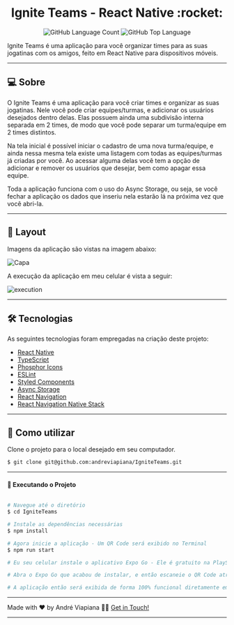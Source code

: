 <p align="center">
  <h1 align="center">Ignite Teams - React Native :rocket:</h1>
</p>

<p align="center" margin-top="25px" >
  <img alt="GitHub Language Count" src="https://img.shields.io/github/languages/count/andreviapiana/IgniteTeams" />

  <img alt="GitHub Top Language" src="https://img.shields.io/github/languages/top/andreviapiana/IgniteTeams" />
</p>


Ignite Teams é uma aplicação para você organizar times para as suas jogatinas com os amigos, feito em React Native para dispositivos móveis.

___

## 💻 Sobre
O Ignite Teams é uma aplicação para você criar times e organizar as suas jogatinas. Nele você pode criar equipes/turmas, e adicionar os usuários desejados dentro delas. Elas possuem ainda uma subdivisão interna separada em 2 times, de modo que você pode separar um turma/equipe em 2 times distintos.

Na tela inicial é possível iniciar o cadastro de uma nova turma/equipe, e ainda nessa mesma tela existe uma listagem com todas as equipes/turmas já criadas por você. Ao acessar alguma delas você tem a opção de adicionar e remover os usuários que desejar, bem como apagar essa equipe.

Toda a aplicação funciona com o uso do Async Storage, ou seja, se você fechar a aplicação os dados que inseriu nela estarão lá na próxima vez que você abri-la.

___

## 🎨 Layout
Imagens da aplicação são vistas na imagem abaixo:

![Capa](https://github.com/andreviapiana/test/assets/106932234/7c10f3ba-864d-4268-9c28-132d8c8c810c)


A execução da aplicação em meu celular é vista a seguir:

![execution](https://github.com/andreviapiana/test/assets/106932234/1fe8aa65-4ea8-47c5-b1de-c74a70b421a6)

___

## 🛠 Tecnologias

As seguintes tecnologias foram empregadas na criação deste projeto:

- [React Native](https://reactnative.dev/)
- [TypeScript](https://www.typescriptlang.org/)
- [Phosphor Icons](https://phosphoricons.com/)
- [ESLint](https://eslint.org/)
- [Styled Components](https://styled-components.com/docs/basics)
- [Async Storage](https://reactnative.dev/docs/asyncstorage)
- [React Navigation](https://reactnavigation.org/)
- [React Navigation Native Stack](https://reactnavigation.org/docs/native-stack-navigator/)

___

## 🚀 Como utilizar

Clone o projeto para o local desejado em seu computador.

```bash
$ git clone git@github.com:andreviapiana/IgniteTeams.git
```
___

#### 🚧 Executando o Projeto
```bash

# Navegue até o diretório
$ cd IgniteTeams

# Instale as dependências necessárias
$ npm install

# Agora inicie a aplicação - Um QR Code será exibido no Terminal
$ npm run start

# Eu seu celular instale o aplicativo Expo Go - Ele é gratuito na PlayStore.

# Abra o Expo Go que acabou de instalar, e então escaneie o QR Code através do aplicativo.

# A aplicação então será exibida de forma 100% funcional diretamente em seu celular.

```

___

Made with ❤️ by André Viapiana 👋🏽 [Get in Touch!](https://www.linkedin.com/in/andreviapiana/)

---
